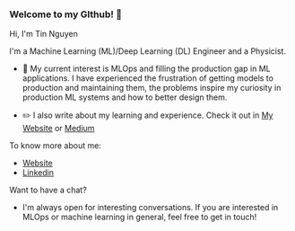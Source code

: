 ### Welcome to my GIthub! 👋

Hi, I'm Tin Nguyen

I'm a Machine Learning (ML)/Deep Learning (DL) Engineer and a Physicist.

- 🌱 My current interest is MLOps and filling the production gap in ML applications. I have experienced the frustration of getting models to production and maintaining them, the problems inspire my curiosity in production ML systems and how to better design them.

- ✏️ I also write about my learning and experience. Check it out in [My Website](https://tintn.github.io/posts/) or [Medium](https://medium.com/@tintn03)

To know more about me:
- [Website](https://tintn.github.io/)
- [Linkedin](https://www.linkedin.com/in/trung-tin-nguyen/)

Want to have a chat?
- I'm always open for interesting conversations. If you are interested in MLOps or machine learning in general, feel free to get in touch!

<!--
**tintn/tintn** is a ✨ _special_ ✨ repository because its `README.md` (this file) appears on your GitHub profile.

Here are some ideas to get you started:

- 🔭 I’m currently working on ...
- 🌱 I’m currently learning ...
- 👯 I’m looking to collaborate on ...
- 🤔 I’m looking for help with ...
- 💬 Ask me about ...
- 📫 How to reach me: ...
- 😄 Pronouns: ...
- ⚡ Fun fact: ...
-->

